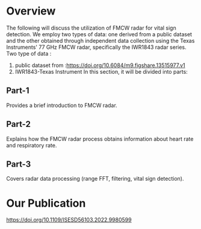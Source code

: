 # Overview
The following will discuss the utilization of FMCW radar for vital sign detection. We employ two types of data: one derived from a public dataset and the other obtained through independent data collection using the Texas Instruments' 77 GHz FMCW radar, specifically the IWR1843 radar series.
Two type of data :
  1. public dataset from :https://doi.org/10.6084/m9.figshare.13515977.v1
  2. IWR1843-Texas Instrument
In this section, it will be divided into parts:
## Part-1
Provides a brief introduction to FMCW radar.
## Part-2 
Explains how the FMCW radar process obtains information about heart rate and respiratory rate.
## Part-3
Covers radar data processing (range FFT, filtering, vital sign detection).
# Our Publication
https://doi.org/10.1109/ISESD56103.2022.9980599
